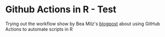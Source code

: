 # Github Actions in R - Test

Trying out the workflow show by Bea Milz's [blogpost](https://beamilz.com/posts/series-gha/2022-series-gha-2-creating-your-first-action/en/) about using GitHub Actions to automate scripts in R
